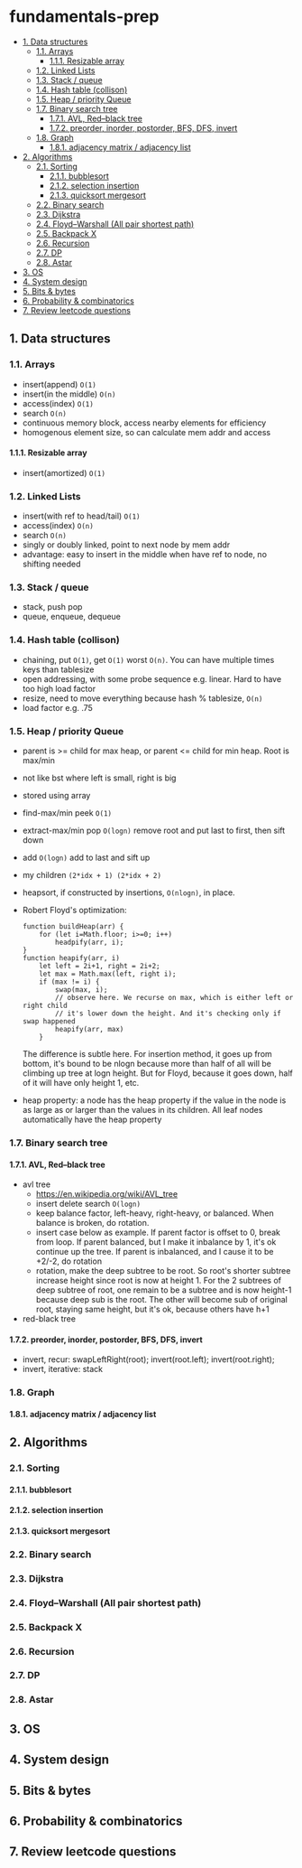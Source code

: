 # fundamentals-prep
<!-- TOC depthFrom:2 -->

- [1. Data structures](#1-data-structures)
    - [1.1. Arrays](#11-arrays)
        - [1.1.1. Resizable array](#111-resizable-array)
    - [1.2. Linked Lists](#12-linked-lists)
    - [1.3. Stack / queue](#13-stack--queue)
    - [1.4. Hash table (collison)](#14-hash-table-collison)
    - [1.5. Heap / priority Queue](#15-heap--priority-queue)
    - [1.7. Binary search tree](#17-binary-search-tree)
        - [1.7.1. AVL, Red–black tree](#171-avl-redblack-tree)
        - [1.7.2. preorder, inorder, postorder, BFS, DFS, invert](#172-preorder-inorder-postorder-bfs-dfs-invert)
    - [1.8. Graph](#18-graph)
        - [1.8.1. adjacency matrix / adjacency list](#181-adjacency-matrix--adjacency-list)
- [2. Algorithms](#2-algorithms)
    - [2.1. Sorting](#21-sorting)
        - [2.1.1. bubblesort](#211-bubblesort)
        - [2.1.2. selection insertion](#212-selection-insertion)
        - [2.1.3. quicksort mergesort](#213-quicksort-mergesort)
    - [2.2. Binary search](#22-binary-search)
    - [2.3. Dijkstra](#23-dijkstra)
    - [2.4. Floyd–Warshall (All pair shortest path)](#24-floydwarshall-all-pair-shortest-path)
    - [2.5. Backpack X](#25-backpack-x)
    - [2.6. Recursion](#26-recursion)
    - [2.7. DP](#27-dp)
    - [2.8. Astar](#28-astar)
- [3. OS](#3-os)
- [4. System design](#4-system-design)
- [5. Bits & bytes](#5-bits--bytes)
- [6. Probability & combinatorics](#6-probability--combinatorics)
- [7. Review leetcode questions](#7-review-leetcode-questions)

<!-- /TOC -->

## 1. Data structures

### 1.1. Arrays

- insert(append) `O(1)`
- insert(in the middle) `O(n)`
- access(index) `O(1)`
- search `O(n)`
- continuous memory block, access nearby elements for efficiency
- homogenous element size, so can calculate mem addr and access

#### 1.1.1. Resizable array

- insert(amortized) `O(1)`

### 1.2. Linked Lists

- insert(with ref to head/tail) `O(1)`
- access(index) `O(n)`
- search `O(n)`
- singly or doubly linked, point to next node by mem addr
- advantage: easy to insert in the middle when have ref to node, no shifting needed

### 1.3. Stack / queue

- stack, push pop
- queue, enqueue, dequeue

### 1.4. Hash table (collison)

- chaining, put `O(1)`, get `O(1)` worst `O(n)`. You can have multiple times keys than tablesize
- open addressing, with some probe sequence e.g. linear. Hard to have too high load factor
- resize, need to move everything because hash % tablesize, `O(n)`
- load factor e.g. .75

### 1.5. Heap / priority Queue

- parent is >= child for max heap, or parent <= child for min heap. Root is max/min
- not like bst where left is small, right is big
- stored using array
- find-max/min peek `O(1)`
- extract-max/min pop `O(logn)` remove root and put last to first, then sift down
- add `O(logn)` add to last and sift up
- my children `(2*idx + 1) (2*idx + 2)`
- heapsort, if constructed by insertions, `O(nlogn)`, in place.
- Robert Floyd's optimization:
    ```
    function buildHeap(arr) {
        for (let i=Math.floor; i>=0; i++)
            headpify(arr, i);
    }
    function heapify(arr, i)
        let left = 2i+1, right = 2i+2;
        let max = Math.max(left, right i);
        if (max != i) {
            swap(max, i);
            // observe here. We recurse on max, which is either left or right child
            // it's lower down the height. And it's checking only if swap happened
            heapify(arr, max)
        }
    ```
    The difference is subtle here. For insertion method, it goes up from bottom, it's bound to be nlogn because more than half of all will be climbing up tree at logn height. But for Floyd, because it goes down, half of it will have only height 1, etc.

- heap property: a node has the heap property if the value in the node is as large as or larger than the values in its children. All leaf nodes automatically have the heap property

### 1.7. Binary search tree

#### 1.7.1. AVL, Red–black tree

- avl tree
    - https://en.wikipedia.org/wiki/AVL_tree
    - insert delete search `O(logn)`
    - keep balance factor, left-heavy, right-heavy, or balanced. When balance is broken, do rotation.
    - insert case below as example. If parent factor is offset to 0, break from loop. If parent balanced, but I make it inbalance by 1, it's ok continue up the tree. If parent is inbalanced, and I cause it to be +2/-2, do rotation
    - rotation, make the deep subtree to be root. So root's shorter subtree increase height since root is now at height 1. For the 2 subtrees of deep subtree of root, one remain to be a subtree and is now height-1 because deep sub is the root. The other will become sub of original root, staying same height, but it's ok, because others have h+1
- red-black tree

#### 1.7.2. preorder, inorder, postorder, BFS, DFS, invert

- invert, recur: swapLeftRight(root); invert(root.left); invert(root.right);
- invert, iterative: stack

### 1.8. Graph

#### 1.8.1. adjacency matrix / adjacency list

## 2. Algorithms

### 2.1. Sorting

#### 2.1.1. bubblesort

#### 2.1.2. selection insertion

#### 2.1.3. quicksort mergesort

### 2.2. Binary search

### 2.3. Dijkstra

### 2.4. Floyd–Warshall (All pair shortest path)

### 2.5. Backpack X

### 2.6. Recursion

### 2.7. DP

### 2.8. Astar

## 3. OS

## 4. System design

## 5. Bits & bytes

## 6. Probability & combinatorics

## 7. Review leetcode questions
